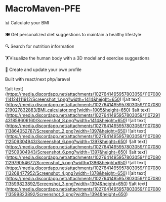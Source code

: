 # MacroMaven-PFE

📊 Calculate your BMI

 🍽️ Get personalized diet suggestions to maintain a healthy lifestyle 

🔍 Search for nutrition information 

🏋️‍Visualize the human body with a 3D model and exercise suggestions

 👤 Create and update your own profile
 
 Built with react/next php/laravel
 

![alt text] (https://media.discordapp.net/attachments/1027641495957803059/1107080114124111912/Screenshot_1.png?width=1414&height=650)
![alt text] (https://media.discordapp.net/attachments/1027641495957803059/1107080219027832883/BMI_calculator.png?width=1005&height=650)
![alt text] (https://media.discordapp.net/attachments/1027641495957803059/1107291431858606160/Screenshot_8.png?width=1414&height=650)
![alt text] (https://media.discordapp.net/attachments/1027641495957803059/1107080113864052787/Screenshot_2.png?width=1397&height=650)
![alt text] (https://media.discordapp.net/attachments/1027641495957803059/1107080112509304943/Screenshot_6.png?width=1397&height=650)
![alt text] (https://media.discordapp.net/attachments/1027641495957803059/1107080112509304943/Screenshot_6.png?width=1397&height=650)
![alt text] (https://media.discordapp.net/attachments/1027641495957803059/1107080112979054672/Screenshot_5.png?width=1386&height=650)
![alt text] (https://media.discordapp.net/attachments/1027641495957803059/1107080113268477952/Screenshot_4.png?width=1378&height=650)
![alt text] (https://media.discordapp.net/attachments/1027641495957803059/1107080113599823892/Screenshot_3.png?width=1394&height=650)
![alt text] (https://media.discordapp.net/attachments/1027641495957803059/1107080113599823892/Screenshot_3.png?width=1394&height=650)

